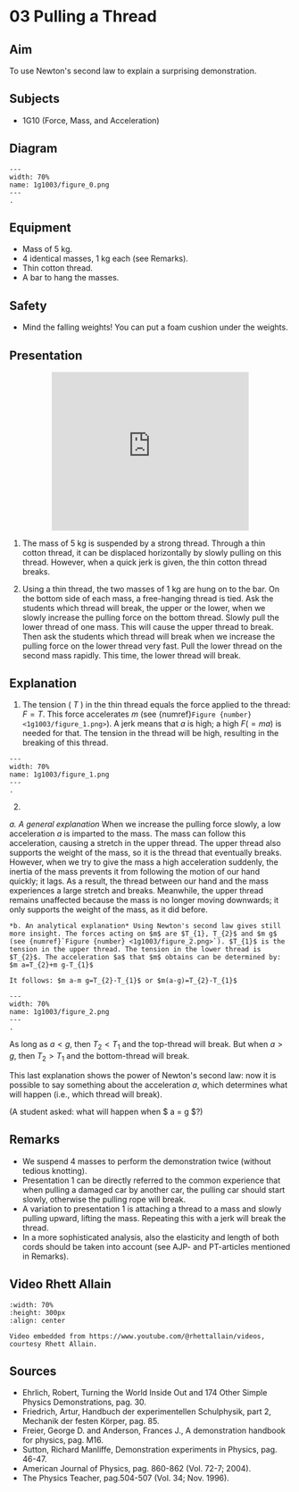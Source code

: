 # 03 Pulling a Thread 
    
  
## Aim   
 To use Newton's second law to explain a surprising demonstration.    
  
## Subjects   
* 1G10 (Force, Mass, and Acceleration)   

## Diagram
   
```{figure} figures/figure_0.png  
---  
width: 70%  
name: 1g1003/figure_0.png  
---  
. 
```
     
  
## Equipment   
 *  Mass of $5 \mathrm{~kg}$. 
 *  4 identical masses, $1 \mathrm{~kg}$ each (see Remarks). 
 *  Thin cotton thread. 
 *  A bar to hang the masses.   
  
## Safety   
 
 *  Mind the falling weights! You can put a foam cushion under the weights.
     
  
## Presentation   

<div style="display: flex; justify-content: center;">
    <div style="position: relative; width: 70%; height: 0; padding-bottom: 56.25%;">
        <iframe
            src="https://www.youtube.com/embed/FBIW7GdcKgU?si=4jik0LCy74sTY5LB"
            style="position: absolute; top: 0; left: 0; width: 100%; height: 100%;"
            frameborder="0"
            allow="accelerometer; autoplay; clipboard-write; encrypted-media; gyroscope; picture-in-picture"
            allowfullscreen
        ></iframe>
    </div>
</div>

1. The mass of $5 \mathrm{~kg}$ is suspended by a strong thread. Through a thin cotton thread, it can be displaced horizontally by slowly pulling on this thread. However, when a quick jerk is given, the thin cotton thread breaks.

2. Using a thin thread, the two masses of $1 \mathrm{~kg}$ are hung on to the bar. On the bottom side of each mass, a free-hanging thread is tied. Ask the students which thread will break, the upper or the lower, when we slowly increase the pulling force on the bottom thread. Slowly pull the lower thread of one mass. This will cause the upper thread to break. Then ask the students which thread will break when we increase the pulling force on the lower thread very fast. Pull the lower thread on the second mass rapidly. This time, the lower thread will break.
  
## Explanation 
1. The tension ( $T$ ) in the thin thread equals the force applied to the thread: $F=T$. This force accelerates $m$ (see {numref}`Figure {number} <1g1003/figure_1.png>`). A jerk means that $a$ is high; a high $F(=m a)$ is needed for that. The tension in the thread will be high, resulting in the breaking of this thread.

```{figure} figures/figure_1.png  
---  
width: 70%  
name: 1g1003/figure_1.png  
---  
. 
```

2.
*a.  A general explanation*  When we increase the pulling force slowly, a low acceleration $a$ is imparted to the mass. The mass can follow this acceleration, causing a stretch in the upper thread. The upper thread also supports the weight of the mass, so it is the thread that eventually breaks. However, when we try to give the mass a high acceleration suddenly, the inertia of the mass prevents it from following the motion of our hand quickly; it lags. As a result, the thread between our hand and the mass experiences a large stretch and breaks. Meanwhile, the upper thread remains unaffected because the mass is no longer moving downwards; it only supports the weight of the mass, as it did before.

    *b. An analytical explanation* Using Newton's second law gives still more insight. The forces acting on $m$ are $T_{1}, T_{2}$ and $m g$ (see {numref}`Figure {number} <1g1003/figure_2.png>`). $T_{1}$ is the tension in the upper thread. The tension in the lower thread is $T_{2}$. The acceleration $a$ that $m$ obtains can be determined by: $m a=T_{2}+m g-T_{1}$

    It follows: $m a-m g=T_{2}-T_{1}$ or $m(a-g)=T_{2}-T_{1}$

```{figure} figures/figure_2.png  
---  
width: 70%  
name: 1g1003/figure_2.png  
---  
. 
```

As long as $a<g$, then $T_{2}<T_{1}$ and the top-thread will break. But when $a>g$, then $T_{2}>T_{1}$ and the bottom-thread will break.

This last explanation shows the power of Newton's second law: now it is possible to say something about the acceleration $a$, which determines what will happen (i.e., which thread will break). 

(A student asked: what will happen when $ a = g $?)  
  
## Remarks
 *  We suspend 4 masses to perform the demonstration twice (without tedious knotting). 
 *  Presentation 1 can be directly referred to the common experience that when pulling a damaged car by another car, the pulling car should start slowly, otherwise the pulling rope will break. 
 *  A variation to presentation 1 is attaching a thread to a mass and slowly pulling upward, lifting the mass. Repeating this with a jerk will break the thread. 
 *  In a more sophisticated analysis, also the elasticity and length of both cords should be taken into account (see AJP- and PT-articles mentioned in Remarks).
   
## Video Rhett Allain

```{iframe} https://www.youtube.com/watch?v=dNgJuHJAmnA
:width: 70%
:height: 300px
:align: center

Video embedded from https://www.youtube.com/@rhettallain/videos, courtesy Rhett Allain.
```

## Sources
 *  Ehrlich, Robert, Turning the World Inside Out and 174 Other Simple Physics Demonstrations, pag. 30. 
 *  Friedrich, Artur, Handbuch der experimentellen Schulphysik, part 2, Mechanik der festen Körper, pag. 85. 
 *  Freier, George D. and Anderson, Frances J., A demonstration handbook for physics, pag. M16. 
 *  Sutton, Richard Manliffe, Demonstration experiments in Physics, pag. 46-47. 
 *  American Journal of Physics, pag. 860-862 (Vol. 72-7; 2004). 
 *  The Physics Teacher, pag.504-507 (Vol. 34; Nov. 1996).
  
